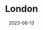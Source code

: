 ---
title: "London"
excerpt: "Where yesteryears waltz with the unfolding"
description: "Where yesteryears waltz with the unfolding"
gallery_name: "london"
date: 2023-06-13
header:
  overlay_image: London-shard-3v1.jpg
---